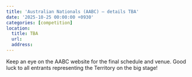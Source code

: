 ```yaml
---
title: 'Australian Nationals (AABC) – details TBA'
date: '2025-10-25 00:00:00 +0930'
categories: [competition]
location:
  title: TBA
  url:
  address:
---
```

Keep an eye on the AABC website for the final schedule and venue.  Good luck to all entrants representing the Territory on the big stage!

